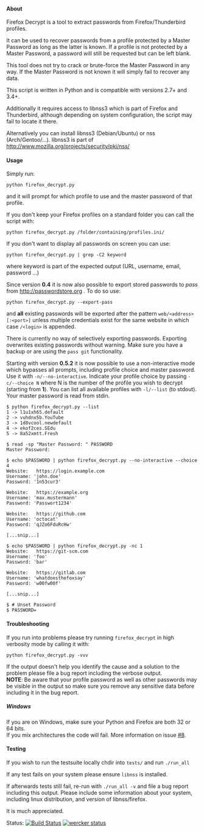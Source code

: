 #### About

Firefox Decrypt is a tool to extract passwords from Firefox/Thunderbird
profiles.

It can be used to recover passwords from a profile protected by a Master
Password as long as the latter is known.
If a profile is not protected by a Master Password, a password will still be
requested but can be left blank.

This tool does not try to crack or brute-force the Master Password in any way.
If the Master Password is not known it will simply fail to recover any data.

This script is written in Python and is compatible with versions 2.7+ and 3.4+.

Additionally it requires access to libnss3 which is part of Firefox and
Thunderbird, although depending on system configuration, the script may fail to
locate it there.

Alternatively you can install libnss3 (Debian/Ubuntu) or nss (Arch/Gentoo/...).
libnss3 is part of http://www.mozilla.org/projects/security/pki/nss/


#### Usage

Simply run:

```
python firefox_decrypt.py
```

and it will prompt for which profile to use and the master password of that
profile.

If you don't keep your Firefox profiles on a standard folder you can call the
script with:

```
python firefox_decrypt.py /folder/containing/profiles.ini/
```

If you don't want to display all passwords on screen you can use:

```
python firefox_decrypt.py | grep -C2 keyword
```
where keyword is part of the expected output (URL, username, email, password ...)

Since version **0.4** it is now also possible to export stored passwords to
*pass* from http://passwordstore.org . To do so use:

```
python firefox_decrypt.py --export-pass
```
and **all** existing passwords will be exported after the pattern
`web/<address>[:<port>]` unless multiple credentials exist for the same website
in which case `/<login>` is appended.

There is currently no way of selectively exporting passwords.
Exporting overwrites existing passwords without warning. Make sure you have a
backup or are using the `pass git` functionality.

Starting with version **0.5.2** it is now possible to use a non-interactive mode which bypasses all prompts, including profile choice and master password.
Use it with `-n/--no-interactive`. Indicate your profile choice by passing `-c/--choice N` where N is the number of the profile you wish to decrypt (starting from **1**).
You can list all available profiles with `-l/--list` (to stdout).
Your master password is read from stdin.

    $ python firefox_decrypt.py --list
    1 -> l1u1xh65.default
    2 -> vuhdnx5b.YouTube
    3 -> 1d8vcool.newdefault
    4 -> ekof2ces.SEdu
    5 -> 8a52xmtt.Fresh

    $ read -sp "Master Password: " PASSWORD
    Master Password:

    $ echo $PASSWORD | python firefox_decrypt.py --no-interactive --choice 4
    Website:   https://login.example.com
    Username: 'john.doe'
    Password: '1n53cur3'

    Website:   https://example.org
    Username: 'max.mustermann'
    Password: 'Passwort1234'

    Website:   https://github.com
    Username: 'octocat'
    Password: 'qJZo6FduRcHw'

    [...snip...]

    $ echo $PASSWORD | python firefox_decrypt.py -nc 1
    Website:   https://git-scm.com
    Username: 'foo'
    Password: 'bar'

    Website:   https://gitlab.com
    Username: 'whatdoesthefoxsay'
    Password: 'w00fw00f'

    [...snip...]

    $ # Unset Password
    $ PASSWORD=


#### Troubleshooting

If you run into problems please try running `firefox_decrypt` in high verbosity mode by calling it with:

```
python firefox_decrypt.py -vvv
```

If the output doesn't help you identify the cause and a solution to the problem please file a bug report including the verbose output.  
**NOTE**: Be aware that your profile password as well as other passwords may be visible in the output so make sure you remove any sensitive data before including it in the bug report.

##### Windows

If you are on Windows, make sure your Python and Firefox are both 32 or 64 bits.  
If you mix architectures the code will fail. More information on issue [#8](https://github.com/Unode/firefox_decrypt/issues/8).

#### Testing

If you wish to run the testsuite locally chdir into `tests/` and run `./run_all`

If any test fails on your system please ensure `libnss` is installed.

If afterwards tests still fail, re-run with `./run_all -v` and file a bug
report including this output. Please include some information about your
system, including linux distribution, and version of libnss/firefox.

It is much appreciated.

Status: [![Build Status](https://travis-ci.org/Unode/firefox_decrypt.svg?branch=master)](https://travis-ci.org/Unode/firefox_decrypt) [![wercker status](https://app.wercker.com/status/d9b714c5d195dd9e7582e8cd6f463982/m/master "wercker status")](https://app.wercker.com/project/byKey/d9b714c5d195dd9e7582e8cd6f463982)
